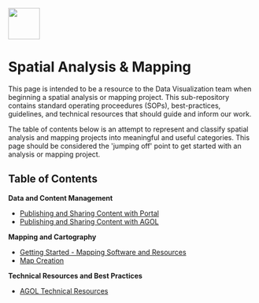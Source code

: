 <a href="url"><img src="http://gis.mtc.ca.gov/mtcimages/mtcgisLogo.png" align="top" height="64" width="64" ></a>

# Spatial Analysis & Mapping

This page is intended to be a resource to the Data Visualization team when beginning a spatial analysis or mapping project. This sub-repository contains standard operating proceedures (SOPs), best-practices, guidelines, and technical resources that should guide and inform our work. 

The table of contents below is an attempt to represent and classify spatial analysis and mapping projects into meaningful and useful categories. This page should be considered the 'jumping off' point to get started with an analysis or mapping project.  

## Table of Contents

**Data and Content Management**

  - [Publishing and Sharing Content with Portal](portal/README.md)
  - [Publishing and Sharing Content with AGOL](Publishing-Sharing-AGOL.md)

**Mapping and Cartography**

  - [Getting Started - Mapping Software and Resources](Getting-Started-Mapping-Software-Resources.md)
  - [Map Creation](Map-Creation.md)

**Technical Resources and Best Practices**

  - [AGOL Technical Resources](AGOL-Technical-Resources.md)

